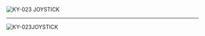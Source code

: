 
![KY-023 JOYSTICK](https://user-images.githubusercontent.com/77639203/199888942-2be5950d-5e29-4de9-a7e1-a675920f0596.png)

---
![KY-023JOYSTICK](https://user-images.githubusercontent.com/77639203/199888989-ddc87eb2-ec34-4a91-8013-d85a325ff26b.png)
